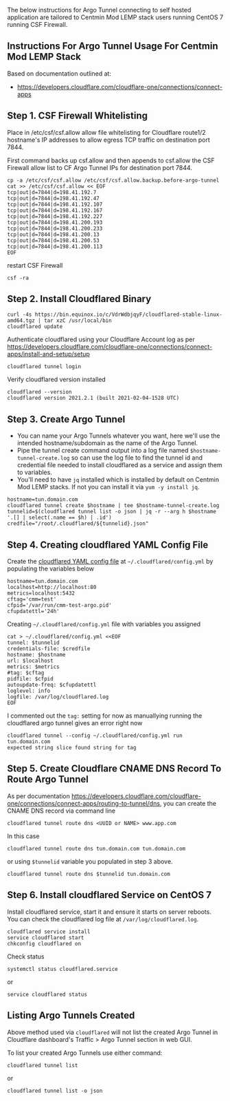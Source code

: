The below instructions for Argo Tunnel connecting to self hosted application are tailored to Centmin Mod LEMP stack users running CentOS 7 running CSF Firewall.

## Instructions For Argo Tunnel Usage For Centmin Mod LEMP Stack

Based on documentation outlined at:

* https://developers.cloudflare.com/cloudflare-one/connections/connect-apps

## Step 1. CSF Firewall Whitelisting

Place in /etc/csf/csf.allow allow file whitelisting for Cloudflare route1/2 hostname's IP addresses to allow egress TCP traffic on destination port 7844. 

First command backs up csf.allow and then appends to csf.allow the CSF Firewall allow list to CF Argo Tunnel IPs for destination port 7844.

```
cp -a /etc/csf/csf.allow /etc/csf/csf.allow.backup.before-argo-tunnel
cat >> /etc/csf/csf.allow << EOF
tcp|out|d=7844|d=198.41.192.7
tcp|out|d=7844|d=198.41.192.47
tcp|out|d=7844|d=198.41.192.107
tcp|out|d=7844|d=198.41.192.167
tcp|out|d=7844|d=198.41.192.227
tcp|out|d=7844|d=198.41.200.193
tcp|out|d=7844|d=198.41.200.233
tcp|out|d=7844|d=198.41.200.13
tcp|out|d=7844|d=198.41.200.53
tcp|out|d=7844|d=198.41.200.113
EOF
```

restart CSF Firewall

```
csf -ra
```

## Step 2. Install Cloudflared Binary

```
curl -4s https://bin.equinox.io/c/VdrWdbjqyF/cloudflared-stable-linux-amd64.tgz | tar xzC /usr/local/bin
cloudflared update
```

Authenticate cloudflared using your Cloudflare Account log as per https://developers.cloudflare.com/cloudflare-one/connections/connect-apps/install-and-setup/setup

```
cloudflared tunnel login
```

Verify cloudflared version installed

```
cloudflared --version
cloudflared version 2021.2.1 (built 2021-02-04-1528 UTC)
```

## Step 3. Create Argo Tunnel

* You can name your Argo Tunnels whatever you want, here we'll use the intended hostname/subdomain as the name of the Argo Tunnel.
* Pipe the tunnel create command output into a log file named `$hostname-tunnel-create.log` so can use the log file to find the tunnel id and credential file needed to install cloudflared as a service and assign them to variables.
* You'll need to have `jq` installed which is installed by default on Centmin Mod LEMP stacks. If not you can install it via `yum -y install jq`.

```
hostname=tun.domain.com
cloudflared tunnel create $hostname | tee $hostname-tunnel-create.log
tunnelid=$(cloudflared tunnel list -o json | jq -r --arg h $hostname '.[] | select(.name == $h) | .id')
credfile="/root/.cloudflared/${tunnelid}.json"
```

## Step 4. Creating cloudflared YAML Config File

Create the [cloudflared YAML config file](https://developers.cloudflare.com/cloudflare-one/connections/connect-apps/configuration/config) at `~/.cloudflared/config.yml` by populating the variables below

```
hostname=tun.domain.com
localhost=http://localhost:80
metrics=localhost:5432
cftag='cmm=test'
cfpid='/var/run/cmm-test-argo.pid'
cfupdatettl='24h'
```

Creating `~/.cloudflared/config.yml` file with variables you assigned

```
cat > ~/.cloudflared/config.yml <<EOF
tunnel: $tunnelid
credentials-file: $credfile
hostname: $hostname
url: $localhost
metrics: $metrics
#tag: $cftag
pidfile: $cfpid
autoupdate-freq: $cfupdatettl
loglevel: info
logfile: /var/log/cloudflared.log
EOF
```

I commented out the `tag:` setting for now as manuallying running the cloudflared argo tunnel gives an error right now

```
cloudflared tunnel --config ~/.cloudflared/config.yml run tun.domain.com
expected string slice found string for tag
```

## Step 5. Create Cloudflare CNAME DNS Record To Route Argo Tunnel

As per documentation https://developers.cloudflare.com/cloudflare-one/connections/connect-apps/routing-to-tunnel/dns, you can create the CNAME DNS record via command line

```
cloudflared tunnel route dns <UUID or NAME> www.app.com
```

In this case

```
cloudflared tunnel route dns tun.domain.com tun.domain.com
```

or using `$tunnelid` variable you populated in step 3 above.

```
cloudflared tunnel route dns $tunnelid tun.domain.com
```

## Step 6. Install cloudflared Service on CentOS 7

Install cloudflared service, start it and ensure it starts on server reboots. You can check the cloudflared log file at `/var/log/cloudflared.log`.

```
cloudflared service install
service cloudflared start
chkconfig cloudflared on
```

Check status

```
systemctl status cloudflared.service
```

or

```
service cloudflared status
```

## Listing Argo Tunnels Created

Above method used via `cloudflared` will not list the created Argo Tunnel in Cloudflare dashboard's Traffic > Argo Tunnel section in web GUI.

To list your created Argo Tunnels use either command:

```
cloudflared tunnel list
```
or
```
cloudflared tunnel list -o json
```
